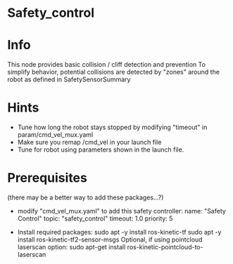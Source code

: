 # Safety_control

# Info
   This node provides basic collision / cliff detection and prevention
   To simplify behavior, potential collisions are detected by "zones" around the robot
   as defined in SafetySensorSummary

# Hints
   - Tune how long the robot stays stopped by modifying "timeout" in param/cmd_vel_mux.yaml
   - Make sure you remap /cmd_vel in your launch file
   - Tune for robot using parameters shown in the launch file.

# Prerequisites
   (there may be a better way to add these packages...?)
   - modify "cmd_vel_mux.yaml" to add this safety controller:
        name:        "Safety Control"
        topic:       "safety_control"
        timeout:     1.0
        priority:    5

   - Install required packages:
         sudo apt -y install ros-kinetic-tf
         sudo apt -y install ros-kinetic-tf2-sensor-msgs
       Optional, if using pointcloud laserscan option: 
         sudo apt-get install ros-kinetic-pointcloud-to-laserscan

